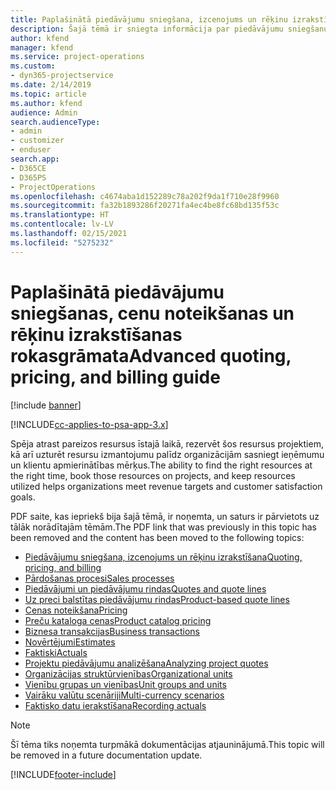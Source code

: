 ```yaml
---
title: Paplašinātā piedāvājumu sniegšana, izcenojums un rēķinu izrakstīšana
description: Šajā tēmā ir sniegta informācija par piedāvājumu sniegšanu, rēķinu izrakstīšanu un izcenojumu programmā Project Service Automation.
author: kfend
manager: kfend
ms.service: project-operations
ms.custom:
- dyn365-projectservice
ms.date: 2/14/2019
ms.topic: article
ms.author: kfend
audience: Admin
search.audienceType:
- admin
- customizer
- enduser
search.app:
- D365CE
- D365PS
- ProjectOperations
ms.openlocfilehash: c4674aba1d152289c78a202f9da1f710e28f9960
ms.sourcegitcommit: fa32b1893286f20271fa4ec4be8fc68bd135f53c
ms.translationtype: HT
ms.contentlocale: lv-LV
ms.lasthandoff: 02/15/2021
ms.locfileid: "5275232"
---
```

# <a name="advanced-quoting-pricing-and-billing-guide"></a><span data-ttu-id="6d02b-103">Paplašinātā piedāvājumu sniegšanas, cenu noteikšanas un rēķinu izrakstīšanas rokasgrāmata</span><span class="sxs-lookup"><span data-stu-id="6d02b-103">Advanced quoting, pricing, and billing guide</span></span>

[!include [banner](../../includes/psa-now-project-operations.md)]

[!INCLUDE[cc-applies-to-psa-app-3.x](../../includes/cc-applies-to-psa-app-3x.md)]

<span data-ttu-id="6d02b-104">Spēja atrast pareizos resursus īstajā laikā, rezervēt šos resursus projektiem, kā arī uzturēt resursu izmantojumu palīdz organizācijām sasniegt ieņēmumu un klientu apmierinātības mērķus.</span><span class="sxs-lookup"><span data-stu-id="6d02b-104">The ability to find the right resources at the right time, book those resources on projects, and keep resources utilized helps organizations meet revenue targets and customer satisfaction goals.</span></span> 

<span data-ttu-id="6d02b-105">PDF saite, kas iepriekš bija šajā tēmā, ir noņemta, un saturs ir pārvietots uz tālāk norādītajām tēmām.</span><span class="sxs-lookup"><span data-stu-id="6d02b-105">The PDF link that was previously in this topic has been removed and the content has been moved to the following topics:</span></span>

- [<span data-ttu-id="6d02b-106">Piedāvājumu sniegšana, izcenojums un rēķinu izrakstīšana</span><span class="sxs-lookup"><span data-stu-id="6d02b-106">Quoting, pricing, and billing</span></span>](../quote-bill-price.md)
- [<span data-ttu-id="6d02b-107">Pārdošanas procesi</span><span class="sxs-lookup"><span data-stu-id="6d02b-107">Sales processes</span></span>](../basic-sales-process.md)
- [<span data-ttu-id="6d02b-108">Piedāvājumi un piedāvājumu rindas</span><span class="sxs-lookup"><span data-stu-id="6d02b-108">Quotes and quote lines</span></span>](../basic-quote-lines.md)
- [<span data-ttu-id="6d02b-109">Uz preci balstītas piedāvājumu rindas</span><span class="sxs-lookup"><span data-stu-id="6d02b-109">Product-based quote lines</span></span>](../product-based-quote-lines.md)
- [<span data-ttu-id="6d02b-110">Cenas noteikšana</span><span class="sxs-lookup"><span data-stu-id="6d02b-110">Pricing</span></span>](../basic-pricing.md)
- [<span data-ttu-id="6d02b-111">Preču kataloga cenas</span><span class="sxs-lookup"><span data-stu-id="6d02b-111">Product catalog pricing</span></span>](../product-catalog-pricing.md)
- [<span data-ttu-id="6d02b-112">Biznesa transakcijas</span><span class="sxs-lookup"><span data-stu-id="6d02b-112">Business transactions</span></span>](../basic-business-transactions.md)
- [<span data-ttu-id="6d02b-113">Novērtējumi</span><span class="sxs-lookup"><span data-stu-id="6d02b-113">Estimates</span></span>](../estimates.md)
- [<span data-ttu-id="6d02b-114">Faktiski</span><span class="sxs-lookup"><span data-stu-id="6d02b-114">Actuals</span></span>](../actuals.md)
- [<span data-ttu-id="6d02b-115">Projektu piedāvājumu analizēšana</span><span class="sxs-lookup"><span data-stu-id="6d02b-115">Analyzing project quotes</span></span>](../basic-analyzing-quotes.md)
- [<span data-ttu-id="6d02b-116">Organizācijas struktūrvienības</span><span class="sxs-lookup"><span data-stu-id="6d02b-116">Organizational units</span></span>](../advanced-organizational.md)
- [<span data-ttu-id="6d02b-117">Vienību grupas un vienības</span><span class="sxs-lookup"><span data-stu-id="6d02b-117">Unit groups and units</span></span>](../advanced-units.md)
- [<span data-ttu-id="6d02b-118">Vairāku valūtu scenāriji</span><span class="sxs-lookup"><span data-stu-id="6d02b-118">Multi-currency scenarios</span></span>](../advanced-currency.md)
- [<span data-ttu-id="6d02b-119">Faktisko datu ierakstīšana</span><span class="sxs-lookup"><span data-stu-id="6d02b-119">Recording actuals</span></span>](../advanced-actuals.md)

> [!NOTE]
> <span data-ttu-id="6d02b-120">Šī tēma tiks noņemta turpmākā dokumentācijas atjauninājumā.</span><span class="sxs-lookup"><span data-stu-id="6d02b-120">This topic will be removed in a future documentation update.</span></span> 


[!INCLUDE[footer-include](../../includes/footer-banner.md)]